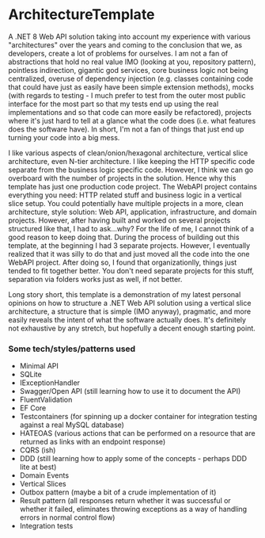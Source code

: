 # ArchitectureTemplate

A .NET 8 Web API solution taking into account my experience with various "architectures" over the years and coming to the conclusion that we, as developers, create a lot of problems for ourselves. I am not a fan of abstractions that hold no real value IMO (looking at you, repository pattern), pointless indirection, gigantic god services, core business logic not being centralized, overuse of dependency injection (e.g. classes containing code that could have just as easily have been simple extension methods), mocks (with regards to testing - I much prefer to test from the outer most public interface for the most part so that my tests end up using the real implementations and so that code can more easily be refactored), projects where it's just hard to tell at a glance what the code does (i.e. what features does the software have). In short, I'm not a fan of things that just end up turning your code into a big mess.

I like various aspects of clean/onion/hexagonal architecture, vertical slice architecture, even N-tier architecture. I like keeping the HTTP specific code separate from the business logic specific code. However, I think we can go overboard with the number of projects in the solution. Hence why this template has just one production code project. The WebAPI project contains everything you need: HTTP related stuff and business logic in a vertical slice setup. You could potentially have multiple projects in a more, clean architecture, style solution: Web API, application, infrastructure, and domain projects. However, after having built and worked on several projects structured like that, I had to ask...why? For the life of me, I cannot think of a good reason to keep doing that. During the process of building out this template, at the beginning I had 3 separate projects. However, I eventually realized that it was silly to do that and just moved all the code into the one WebAPI project. After doing so, I found that organizationlly, things just tended to fit together better. You don't need separate projects for this stuff, separation via folders works just as well, if not better. 

Long story short, this template is a demonstration of my latest personal opinions on how to structure a .NET Web API solution using a vertical slice architecture, a structure that is simple (IMO anyway), pragmatic, and more easily reveals the intent of what the software actually does. It's definitely not exhaustive by any stretch, but hopefully a decent enough starting point.

### Some tech/styles/patterns used

- Minimal API
- SQLite
- IExceptionHandler
- Swagger/Open API (still learning how to use it to document the API)
- FluentValidation
- EF Core
- Testcontainers (for spinning up a docker container for integration testing against a real MySQL database)
- HATEOAS (various actions that can be performed on a resource that are returned as links with an endpoint response)
- CQRS (ish)
- DDD (still learning how to apply some of the concepts - perhaps DDD lite at best)
- Domain Events
- Vertical Slices
- Outbox pattern (maybe a bit of a crude implementation of it)
- Result pattern (all responses return whether it was successful or whether it failed, eliminates throwing exceptions as a way of handling errors in normal control flow)
- Integration tests
